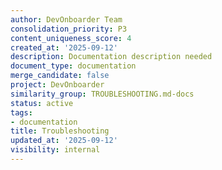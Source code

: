 ```yaml
---
author: DevOnboarder Team
consolidation_priority: P3
content_uniqueness_score: 4
created_at: '2025-09-12'
description: Documentation description needed
document_type: documentation
merge_candidate: false
project: DevOnboarder
similarity_group: TROUBLESHOOTING.md-docs
status: active
tags:
- documentation
title: Troubleshooting
updated_at: '2025-09-12'
visibility: internal
---
```


